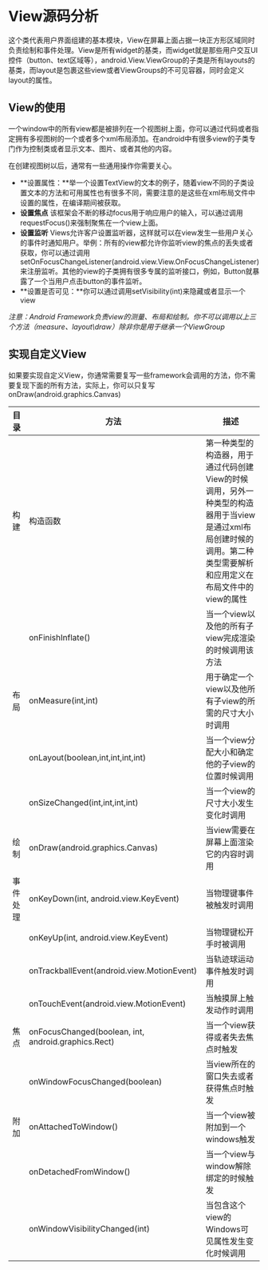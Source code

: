 # View源码分析
这个类代表用户界面组建的基本模块，View在屏幕上面占据一块正方形区域同时负责绘制和事件处理。View是所有widget的基类，而widget就是那些用户交互UI控件（button、text区域等），android.View.ViewGroup的子类是所有layouts的基类，而layout是包裹这些view或者ViewGroups的不可见容器，同时会定义layout的属性。

## View的使用
一个window中的所有view都是被排列在一个视图树上面，你可以通过代码或者指定拥有多视图树的一个或者多个xml布局添加。在android中有很多view的子类专门作为控制类或者显示文本、图片、或者其他的内容。

在创建视图树以后，通常有一些通用操作你需要关心。

- **设置属性：**举一个设置TextView的文本的例子，随着view不同的子类设置文本的方法和可用属性也有很多不同，需要注意的是这些在xml布局文件中设置的属性，在编译期间被获取。
- **设置焦点** 该框架会不断的移动focus用于响应用户的输入，可以通过调用requestFocus()来强制聚焦在一个view上面。
- **设置监听** Views允许客户设置监听器，这样就可以在view发生一些用户关心的事件时通知用户。举例：所有的view都允许你监听view的焦点的丢失或者获取，你可以通过调用setOnFocusChangeListener(android.view.View.OnFocusChangeListener)来注册监听。其他的view的子类拥有很多专属的监听接口，例如，Button就暴露了一个当用户点击button的事件监听。
- **设置是否可见：**你可以通过调用setVisibility(int)来隐藏或者显示一个view

*注意：Android Framework负责view的测量、布局和绘制。你不可以调用以上三个方法（measure、layout\draw）除非你是用于继承一个ViewGroup*

## 实现自定义View
如果要实现自定义View，你通常需要复写一些framework会调用的方法，你不需要复现下面的所有方法，实际上，你可以只复写onDraw(android.graphics.Canvas)

|目录|方法|描述
|---|---|---
|构建|构造函数|第一种类型的构造器，用于通过代码创建View的时候调用，另外一种类型的构造器用于当view是通过xml布局创建时候的调用。第二种类型需要解析和应用定义在布局文件中的view的属性|
||onFinishInflate()|当一个view以及他的所有子view完成渲染的时候调用该方法
|布局|onMeasure(int,int)|用于确定一个view以及他所有子view的所需的尺寸大小时调用
||onLayout(boolean,int,int,int,int)|当一个view分配大小和确定他的子view的位置时候调用
||onSizeChanged(int,int,int,int)|当一个view的尺寸大小发生变化时调用
|绘制|onDraw(android.graphics.Canvas)|当view需要在屏幕上面渲染它的内容时调用
|事件处理|onKeyDown(int, android.view.KeyEvent)|当物理键事件被触发时调用
||onKeyUp(int, android.view.KeyEvent)|当物理键松开手时被调用
||onTrackballEvent(android.view.MotionEvent)|当轨迹球运动事件触发时调用
||onTouchEvent(android.view.MotionEvent)|当触摸屏上触发动作时调用
|焦点|onFocusChanged(boolean, int, android.graphics.Rect)|当一个view获得或者失去焦点时触发
||onWindowFocusChanged(boolean)|当view所在的窗口失去或者获得焦点时触发
|附加|onAttachedToWindow()|当一个view被附加到一个windows触发
||onDetachedFromWindow()|当一个view与window解除绑定的时候触发
||onWindowVisibilityChanged(int)|当包含这个view的Windows可见属性发生变化时候调用



